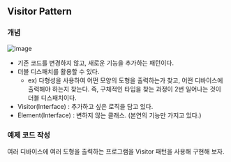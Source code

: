 ## Visitor Pattern

### 개념

![image](https://user-images.githubusercontent.com/5865308/194742588-4745b2fd-58cc-4c49-97a2-fed846e89e45.png)

* 기존 코드를 변경하지 않고, 새로운 기능을 추가하는 패턴이다.
* 더블 디스패치를 활용할 수 있다.
    * ex) 다형성을 사용하여 어떤 모양의 도형을 출력하는가 찾고, 어떤 디바이스에 출력해야 하는지 찾는다. 즉, 구체적인 타입을 찾는 과정이 2번 일어나는 것이 더블 디스패치이다.
* Visitor(Interface) : 추가하고 싶은 로직을 담고 있다.
* Element(Interface) : 변하지 않는 클래스. (본연의 기능만 가지고 있다.)


### 예제 코드 작성

여러 디바이스에 여러 도형을 출력하는 프로그램을 Visitor 패턴을 사용해 구현해 보자. 
